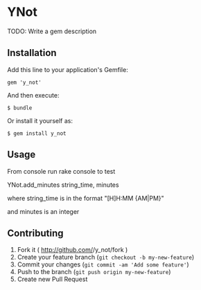 # YNot

TODO: Write a gem description

## Installation

Add this line to your application's Gemfile:

    gem 'y_not'

And then execute:

    $ bundle

Or install it yourself as:

    $ gem install y_not

## Usage

From console run rake console to test
 
  YNot.add_minutes string_time, minutes

  where string_time is in the format "[H]H:MM {AM|PM}"

  and minutes is an integer



## Contributing

1. Fork it ( http://github.com/<my-github-username>/y_not/fork )
2. Create your feature branch (`git checkout -b my-new-feature`)
3. Commit your changes (`git commit -am 'Add some feature'`)
4. Push to the branch (`git push origin my-new-feature`)
5. Create new Pull Request
